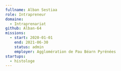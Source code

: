 ```yaml
---
fullname: Alban Sestiaa
role: Intrapreneur
domaine:
  - Intraprenariat
github: Alban-64
missions:
  - start: 2020-01-01
    end: 2021-06-30
    status: admin
    employer: Agglomération de Pau Béarn Pyrénées
startups:
  - histologe
---
```


